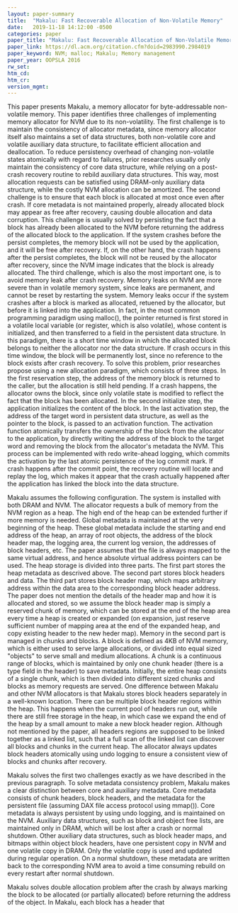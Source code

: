 ```yaml
---
layout: paper-summary
title:  "Makalu: Fast Recoverable Allocation of Non-Volatile Memory"
date:   2019-11-18 14:12:00 -0500
categories: paper
paper_title: "Makalu: Fast Recoverable Allocation of Non-Volatile Memory"
paper_link: https://dl.acm.org/citation.cfm?doid=2983990.2984019
paper_keyword: NVM; malloc; Makalu; Memory management
paper_year: OOPSLA 2016
rw_set:
htm_cd:
htm_cr:
version_mgmt:
---
```


This paper presents Makalu, a memory allocator for byte-addressable non-volatile memory. This paper identifies three challenges
of implementing memory allocator for NVM due to its non-volatility. The first challenge is to maintain the consistency of 
allocator metadata, since memory allocator itself also maintains a set of data structures, both non-volatile core and 
volatile auxiliary data structure, to facilitate efficient allocation and deallocation. To reduce persistency overhead
of changing non-volatile states atomically with regard to failures, prior researches usually only maintain the consistency 
of core data structure, while relying on a post-crash recovery routine to rebild auxiliary data structures. This way, 
most allocation requests can be satisfied using DRAM-only auxiliary data structure, while the costly NVM allocation can 
be amortized. The second challenge is to ensure that each block is allocated at most once even after crash. If core
metadata is not maintained properly, already allocated block may appear as free after recovery, causing double allocation
and data corruption. This challenge is usually solved by persisting the fact that a block has already been allocated to
the NVM before returning the address of the allocated block to the application. If the system crashes before the persist
completes, the memory block will not be used by the application, and it will be free after recovery. If, on the 
other hand, the crash happens after the persist completes, the block will not be reused by the allocator after recovery,
since the NVM image indicates that the block is already allocated. The third challenge, which is also the most important
one, is to avoid memory leak after crash recovery. Memory leaks on NVM are more severe than in volatile memory system,
since leaks are permanent, and cannot be reset by restarting the system. Memory leaks occur if the system crashes
after a block is marked as allocated, retuened by the allocator, but before it is linked into the application. In fact,
in the most common programming paradigm using malloc(), the pointer returned is first stored in a volatile local variable
(or register, which is also volatile), whose content is initialized, and then transferred to a field in the persistent 
data structure. In this paradigm, there is a short time window in which the allocated block belongs to neither the allocator
nor the data structure. If crash occurs in this time window, the block will be permanently lost, since no reference 
to the block exists after crash recovery. To solve this problem, prior researches propose using a new allocation paradigm, 
which consists of three steps. In the first reservation step, the address of the memory block is returned to the caller,
but the allocation is still held pending. If a crash happens, the allocator owns the block, since only volatile state
is modified to reflect the fact that the block has been allocated. In the second initialize step,
the application initializes the content of the block. In the last activation step, the address of the target word in
persistent data structure, as well as the pointer to the block, is passed to an activation function. The activation
function atomically transfers the ownership of the block from the allocator to the application, by directly writing the 
address of the block to the target word and removing the block from the allocator's metadata the NVM. This process can
be implemented with redo write-ahead logging, which commits the activation by the last atomic persistence of the 
log commit mark. If crash happens after the commit point, the recovery routine will locate and replay the log, which
makes it appear that the crash actually happened after the application has linked the block into the data structure.

Makalu assumes the following configuration. The system is installed with both DRAM and NVM. The allocator requests a bulk
of memory from the NVM region as a heap. The high end of the heap can be extended further if more memory is needed. Global 
metadata is maintained at the very beginning of the heap. These global metadata include the starting and end address of the 
heap, an array of root objects, the address of the block header map, the logging area, the current log version, the addresses 
of block headers, etc. The paper assumes that the file is always mapped to the same virtual address, and hence absolute 
virtual address pointers can be used. The heap storage is divided into three parts. The first part stores the heap metadata
as descrived above. The second part stores block headers and data. The third part stores block header map, which maps arbitrary
address within the data area to the corresponding block header address. The paper does not mention the details of the 
header map and how it is allocated and stored, so we assume the block header map is simply a reserved chunk of memory,
which can be stored at the end of the heap area every time a heap is created or expanded (on expansion, just reserve sufficient
number of mapping area at the end of the expanded heap, and copy existing header to the new heder map). Memory in the 
second part is managed in chunks and blocks. A block is defined as 4KB of NVM memory, which is either used to serve large 
allocations, or divided into equal sized "objects" to serve small and medium allocations. A chunk is a continuous range
of blocks, which is maintained by only one chunk header (there is a type field in the header) to save metadata. Initially,
the entire heap consists of a single chunk, which is then divided into different sized chunks and blocks as memory 
requests are served. One difference between Makalu and other NVM allocators is that Makalu stores block headers separately 
in a well-known location. There can be multiple block header regions within the heap. This happens when the current pool
of headers run out, while there are still free storage in the heap, in which case we expand the end of the heap by a small
amount to make a new block header region. Although not mentioned by the paper, all headers regions are supposed to be 
linked together as a linked list, such that a full scan of the linked list can discover all blocks and chunks in the current 
heap. The allocator always updates block headers atomically using undo logging to ensure a consistent view of blocks and 
chunks after recovery. 

Makalu solves the first two challenges exactly as we have described in the previous paragraph. To solve metadata consistency
problem, Makalu makes a clear distinction between core and auxiliary metadata. Core metadata consists of chunk headers, block
headers, and the metadata for the persistent file (assuming DAX file access protocol using mmap()). Core metadata is always 
persistent by using undo logging, and is maintained on the NVM. Auxiliary data structures, such as block and object free 
lists, are maintained only in DRAM, which will be lost after a crash or normal shutdown. Other auxiliary data structures, 
such as block header maps, and bitmaps within object block headers, have one persistent copy in NVM and one volatile copy
in DRAM. Only the volatile copy is used and updated during regular operation. On a normal shutdown, these metadata are 
written back to the corresponding NVM area to avoid a time consuming rebuild on every restart after normal shutdown.

Makalu solves double allocation problem after the crash by always marking the block to be allocated (or partially allocated)
before returning the address of the object. In Makalu, each block has a header that 